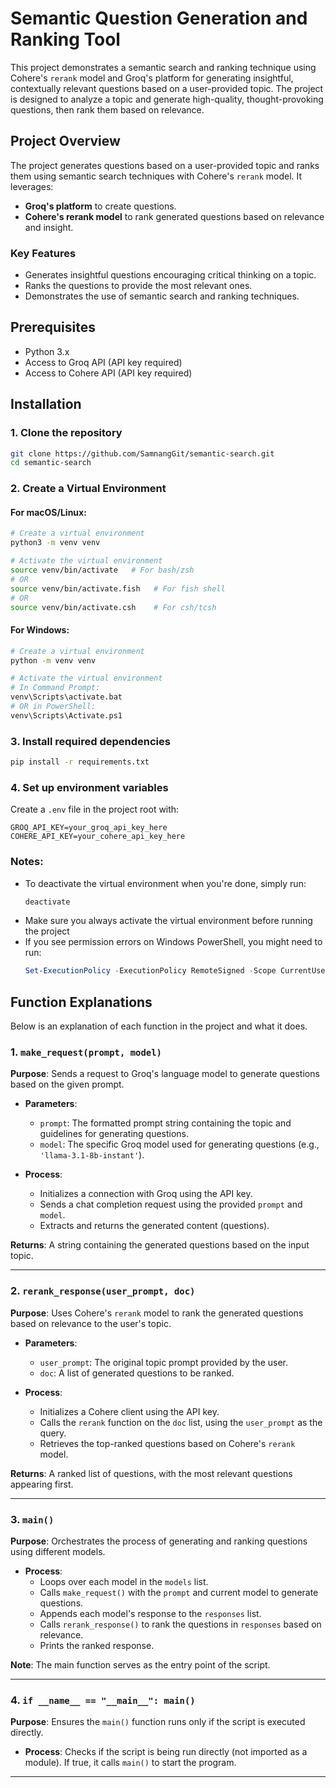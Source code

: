 # Semantic Question Generation and Ranking Tool

This project demonstrates a semantic search and ranking technique using Cohere's `rerank` model and Groq's platform for generating insightful, contextually relevant questions based on a user-provided topic. The project is designed to analyze a topic and generate high-quality, thought-provoking questions, then rank them based on relevance.


## Project Overview

The project generates questions based on a user-provided topic and ranks them using semantic search techniques with Cohere's `rerank` model. It leverages:
- **Groq's platform** to create questions.
- **Cohere's rerank model** to rank generated questions based on relevance and insight.

### Key Features
- Generates insightful questions encouraging critical thinking on a topic.
- Ranks the questions to provide the most relevant ones.
- Demonstrates the use of semantic search and ranking techniques.


## Prerequisites
- Python 3.x
- Access to Groq API (API key required)
- Access to Cohere API (API key required)


## Installation

### 1. Clone the repository
```bash
git clone https://github.com/SamnangGit/semantic-search.git
cd semantic-search
```

### 2. Create a Virtual Environment

#### For macOS/Linux:
```bash
# Create a virtual environment
python3 -m venv venv

# Activate the virtual environment
source venv/bin/activate   # For bash/zsh
# OR
source venv/bin/activate.fish   # For fish shell
# OR
source venv/bin/activate.csh    # For csh/tcsh
```

#### For Windows:
```bash
# Create a virtual environment
python -m venv venv

# Activate the virtual environment
# In Command Prompt:
venv\Scripts\activate.bat
# OR in PowerShell:
venv\Scripts\Activate.ps1
```

### 3. Install required dependencies
```bash
pip install -r requirements.txt
```

### 4. Set up environment variables
Create a `.env` file in the project root with:
```
GROQ_API_KEY=your_groq_api_key_here
COHERE_API_KEY=your_cohere_api_key_here
```

### Notes:
- To deactivate the virtual environment when you're done, simply run:
  ```bash
  deactivate
  ```
- Make sure you always activate the virtual environment before running the project
- If you see permission errors on Windows PowerShell, you might need to run:
  ```powershell
  Set-ExecutionPolicy -ExecutionPolicy RemoteSigned -Scope CurrentUser
  ```


## Function Explanations

Below is an explanation of each function in the project and what it does.

### 1. `make_request(prompt, model)`

**Purpose**: Sends a request to Groq's language model to generate questions based on the given prompt.

- **Parameters**:
  - `prompt`: The formatted prompt string containing the topic and guidelines for generating questions.
  - `model`: The specific Groq model used for generating questions (e.g., `'llama-3.1-8b-instant'`).
  
- **Process**:
  - Initializes a connection with Groq using the API key.
  - Sends a chat completion request using the provided `prompt` and `model`.
  - Extracts and returns the generated content (questions).

**Returns**: A string containing the generated questions based on the input topic.

---

### 2. `rerank_response(user_prompt, doc)`

**Purpose**: Uses Cohere's `rerank` model to rank the generated questions based on relevance to the user's topic.

- **Parameters**:
  - `user_prompt`: The original topic prompt provided by the user.
  - `doc`: A list of generated questions to be ranked.
  
- **Process**:
  - Initializes a Cohere client using the API key.
  - Calls the `rerank` function on the `doc` list, using the `user_prompt` as the query.
  - Retrieves the top-ranked questions based on Cohere's `rerank` model.

**Returns**: A ranked list of questions, with the most relevant questions appearing first.

---

### 3. `main()`

**Purpose**: Orchestrates the process of generating and ranking questions using different models.

- **Process**:
  - Loops over each model in the `models` list.
  - Calls `make_request()` with the `prompt` and current model to generate questions.
  - Appends each model's response to the `responses` list.
  - Calls `rerank_response()` to rank the questions in `responses` based on relevance.
  - Prints the ranked response.

**Note**: The main function serves as the entry point of the script.

---

### 4. `if __name__ == "__main__": main()`

**Purpose**: Ensures the `main()` function runs only if the script is executed directly.

- **Process**: Checks if the script is being run directly (not imported as a module). If true, it calls `main()` to start the program.

---


